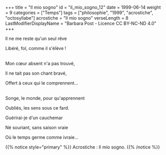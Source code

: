 +++
title = "Il mio sogno"
id = "il_mio_sogno_12"
date = 1999-06-14
weight = 9
categories = ["Temps"]
tags = ["philosophie", "1999", "acrostiche", "octosyllabe"]
acrostiche = "Il mio sogno"
verseLength = 8
LastModifierDisplayName = "Barbara Post - Licence CC BY-NC-ND 4.0"
+++

Il ne me reste qu'un seul rêve

Libéré, fol, comme il s'élève !

 \
Mon cœur absent n'a pas trouvé,

Il ne tait pas son chant bravé,

Offert à ceux qui le comprennent...

 \
Songe, le monde, pour qu'apprennent

Oubliés, les sens sous ce fard.

Guérirai-je d'un cauchemar

Né souriant, sans saison vraie

Où le temps germe comme ivraie...

{{% notice style="primary" %}}
Acrostiche : Il mio sogno.
{{% /notice %}}
